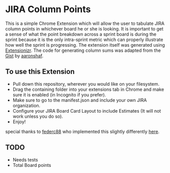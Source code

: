 # JIRA Column Points
This is a simple Chrome Extension which will allow the user to tabulate JIRA column points in whichever board he or she is looking. It is important to get a sense of what the point breakdown across a sprint board is during the sprint because it is the only intra-sprint metric which can properly illustrate how well the sprint is progressing. The extension itself was generated using [Extensionizr](http://extensionizr.com/!#{"modules":["hidden-mode","no-bg","no-options","no-override","inject-js"],"boolean_perms":["tabs"],"match_ptrns":[]}). The code for generating column sums was adapted from the [Gist](https://gist.github.com/aaronshaf/35af6768b86d889b82b3) by [aaronshaf](https://github.com/aaronshaf).

## To use this Extension
- Pull down this repository, wherever you would like on your filesystem.
- Drag the containing folder into your extensions tab in Chrome and make sure it is enabled (in Incognito if you prefer).
- Make sure to go to the manifest.json and include your own JIRA organization.
- Configure your JIRA Board Card Layout to include Estimates (It will not work unless you do so).
- Enjoy!

special thanks to [federc88](https://github.com/federc88) who implemented this slightly differently [here](https://github.com/federc88/Jira-Column-Points).

## TODO
- Needs tests
- Total Board points
